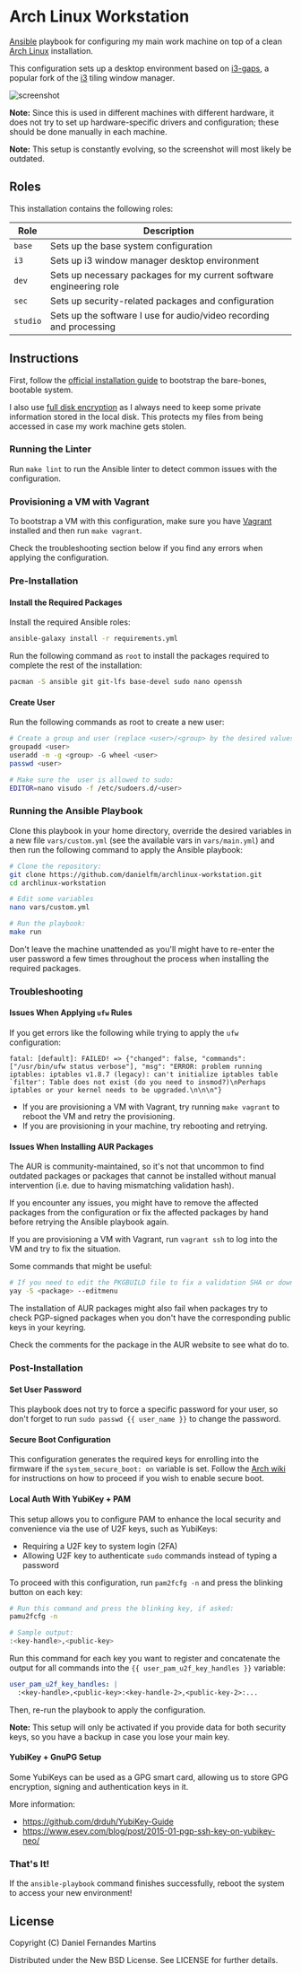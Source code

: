 # Arch Linux Workstation

[Ansible](https://www.ansible.com/) playbook for configuring my main work
machine on top of a clean [Arch Linux](https://www.archlinux.org/) installation.

This configuration sets up a desktop environment based on
[i3-gaps](https://github.com/Airblader/i3), a popular fork of the
[i3](https://i3wm.org/) tiling window manager.

![screenshot](./screenshot.png)

**Note:** Since this is used in different machines with different hardware, it
does not try to set up hardware-specific drivers and configuration; these should
be done manually in each machine.

**Note:** This setup is constantly evolving, so the screenshot will most likely
be outdated.

## Roles

This installation contains the following roles:

| Role     | Description                                                         |
|----------|---------------------------------------------------------------------|
| `base`   | Sets up the base system configuration                               |
| `i3`     | Sets up i3 window manager desktop environment                       |
| `dev`    | Sets up necessary packages for my current software engineering role |
| `sec`    | Sets up security-related packages and configuration                 |
| `studio` | Sets up the software I use for audio/video recording and processing |

## Instructions

First, follow the
[official installation guide](https://wiki.archlinux.org/index.php/installation_guide)
to bootstrap the bare-bones, bootable system.

I also use
[full disk encryption](https://wiki.archlinux.org/index.php/Dm-crypt/Encrypting_an_entire_system#LVM_on_LUKS)
as I always need to keep some private information stored in the local disk. This
protects my files from being accessed in case my work machine gets stolen.

### Running the Linter

Run `make lint` to run the Ansible linter to detect common issues with the
configuration.

### Provisioning a VM with Vagrant

To bootstrap a VM with this configuration, make sure you have
[Vagrant](https://www.vagrantup.com/) installed and then run
`make vagrant`.

Check the troubleshooting section below if you find any errors
when applying the configuration.

### Pre-Installation

#### Install the Required Packages

Install the required Ansible roles:

```sh
ansible-galaxy install -r requirements.yml
```

Run the following command as `root` to install the packages required to
complete the rest of the installation:

```sh
pacman -S ansible git git-lfs base-devel sudo nano openssh
```

#### Create User

Run the following commands as root to create a new user:

```sh
# Create a group and user (replace <user>/<group> by the desired values):
groupadd <user>
useradd -m -g <group> -G wheel <user>
passwd <user>

# Make sure the  user is allowed to sudo:
EDITOR=nano visudo -f /etc/sudoers.d/<user>
```

### Running the Ansible Playbook

Clone this playbook in your home directory, override the desired variables
in a new file `vars/custom.yml` (see the available vars in `vars/main.yml`)
and then run the following command to apply the Ansible playbook:

```sh
# Clone the repository:
git clone https://github.com/danielfm/archlinux-workstation.git
cd archlinux-workstation

# Edit some variables
nano vars/custom.yml

# Run the playbook:
make run
```

Don't leave the machine unattended as you'll might have to re-enter the user
password a few times throughout the process when installing the required packages.

### Troubleshooting

#### Issues When Applying `ufw` Rules

If you get errors like the following while trying to apply the `ufw`
configuration:

```
fatal: [default]: FAILED! => {"changed": false, "commands": ["/usr/bin/ufw status verbose"], "msg": "ERROR: problem running iptables: iptables v1.8.7 (legacy): can't initialize iptables table `filter': Table does not exist (do you need to insmod?)\nPerhaps iptables or your kernel needs to be upgraded.\n\n\n"}
```

- If you are provisioning a VM with Vagrant, try running `make vagrant` to reboot
  the VM and retry the provisioning.
- If you are provisioning in your machine, try rebooting and retrying.

#### Issues When Installing AUR Packages

The AUR is community-maintained, so it's not that uncommon to find outdated
packages or packages that cannot be installed without manual intervention
(i.e. due to having mismatching validation hash).

If you encounter any issues, you might have to remove the affected packages from
the configuration or fix the affected packages by hand before retrying the
Ansible playbook again.

If you are provisioning a VM with Vagrant, run `vagrant ssh` to log into the
VM and try to fix the situation.

Some commands that might be useful:

```sh
# If you need to edit the PKGBUILD file to fix a validation SHA or download URL:
yay -S <package> --editmenu
```

The installation of AUR packages might also fail when packages try to check
PGP-signed packages when you don't have the corresponding public keys in your
keyring.

Check the comments for the package in the AUR website to see what do to.

### Post-Installation

#### Set User Password

This playbook does not try to force a specific password for your user, so
don't forget to run `sudo passwd {{ user_name }}` to change the password.

#### Secure Boot Configuration

This configuration generates the required keys for enrolling into the firmware
if the `system_secure_boot: on` variable is set. Follow the
[Arch wiki](https://wiki.archlinux.org/index.php/Secure_Boot) for instructions
on how to proceed if you wish to enable secure boot.

#### Local Auth With YubiKey + PAM

This setup allows you to configure PAM to enhance the local security and convenience
via the use of U2F keys, such as YubiKeys:

- Requiring a U2F key to system login (2FA)
- Allowing U2F key to authenticate `sudo` commands instead of typing a
  password

To proceed with this configuration, run `pam2fcfg -n` and press the blinking
button on each key:

```sh
# Run this command and press the blinking key, if asked:
pamu2fcfg -n

# Sample output:
:<key-handle>,<public-key>
```

Run this command for each key you want to register and concatenate the output
for all commands into the `{{ user_pam_u2f_key_handles }}` variable:

```yaml
user_pam_u2f_key_handles: |
  :<key-handle>,<public-key>:<key-handle-2>,<public-key-2>:...
```

Then, re-run the playbook to apply the configuration.

**Note:** This setup will only be activated if you provide data for both
security keys, so you have a backup in case you lose your main key.

#### YubiKey + GnuPG Setup

Some YubiKeys can be used as a GPG smart card, allowing us to store GPG
encryption, signing and authentication keys in it.

More information:

- https://github.com/drduh/YubiKey-Guide
- https://www.esev.com/blog/post/2015-01-pgp-ssh-key-on-yubikey-neo/

### That's It!

If the `ansible-playbook` command finishes successfully, reboot the system to
access your new environment!

## License

Copyright (C) Daniel Fernandes Martins

Distributed under the New BSD License. See LICENSE for further details.
